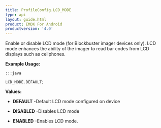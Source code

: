 ```yaml
---
title: ProfileConfig.LCD_MODE
type: api
layout: guide.html
product: EMDK For Android
productversion: '4.0'
---
```



Enable or disable LCD mode (for Blockbuster imager devices only). 
 LCD mode enhances the ability of the imager to read bar codes from LCD displays such as cellphones.
 
 

**Example Usage:**
	
	:::java
	
	LCD_MODE.DEFAULT;
	


**Values:**

* **DEFAULT** -Default LCD mode configured on device

* **DISABLED** -Disables LCD mode

* **ENABLED** -Enables LCD mode.












